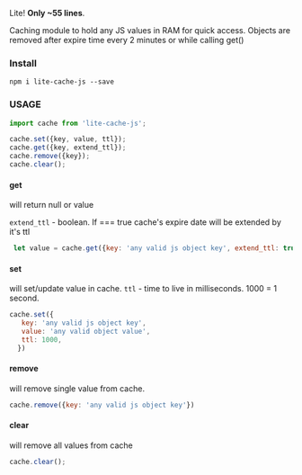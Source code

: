 Lite! **Only ~55 lines**.
 
Caching module to hold any JS values in RAM for quick access.
Objects are removed after expire time every 2 minutes or while calling get()

### Install

```
npm i lite-cache-js --save
```

### USAGE

```javascript
import cache from 'lite-cache-js';

cache.set({key, value, ttl});
cache.get({key, extend_ttl});
cache.remove({key});
cache.clear();
```

#### get
will return null or value

`extend_ttl` - boolean. If === true cache's expire date will be extended by it's ttl

```javascript
 let value = cache.get({key: 'any valid js object key', extend_ttl: true});
```

#### set
will set/update value in cache. `ttl` - time to live in milliseconds. 1000 = 1 second.

```javascript
cache.set({
   key: 'any valid js object key',
   value: 'any valid object value',
   ttl: 1000,
  })
  ```  

#### remove
will remove single value from cache.

```javascript
cache.remove({key: 'any valid js object key'})
  ```

#### clear
will remove all values from cache

```javascript
cache.clear();
```
